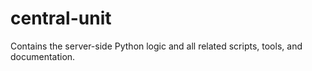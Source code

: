 # central-unit
Contains the server-side Python logic and all related scripts, tools, and documentation.
